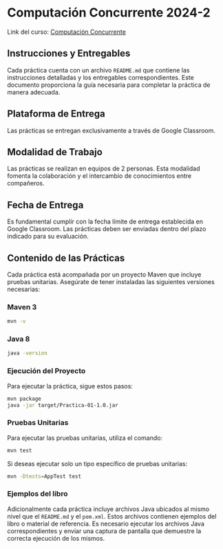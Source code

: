 # Computación Concurrente 2024-2

Link del curso: [Computación Concurrente](http://lya.fciencias.unam.mx/jloa/curso.compconcur.html)

## Instrucciones y Entregables

Cada práctica cuenta con un archivo `README.md` que contiene las instrucciones detalladas y los entregables correspondientes. Este documento proporciona la guía necesaria para completar la práctica de manera adecuada.

## Plataforma de Entrega

Las prácticas se entregan exclusivamente a través de Google Classroom.

## Modalidad de Trabajo

Las prácticas se realizan en equipos de 2 personas. Esta modalidad fomenta la colaboración y el intercambio de conocimientos entre compañeros.

## Fecha de Entrega

Es fundamental cumplir con la fecha límite de entrega establecida en Google Classroom. Las prácticas deben ser enviadas dentro del plazo indicado para su evaluación.

## Contenido de las Prácticas

Cada práctica está acompañada por un proyecto Maven que incluye pruebas unitarias. Asegúrate de tener instaladas las siguientes versiones necesarias:

### Maven 3
```bash
mvn -v

```

### Java 8
```bash
java -version

```

### Ejecución del Proyecto
Para ejecutar la práctica, sigue estos pasos:

```bash
mvn package
java -jar target/Practica-01-1.0.jar
```

### Pruebas Unitarias

Para ejecutar las pruebas unitarias, utiliza el comando:
```bash
mvn test
```

Si deseas ejecutar solo un tipo específico de pruebas unitarias:
```bash
mvn -Dtests=AppTest test
```

### Ejemplos del libro

Adicionalmente cada práctica incluye archivos Java ubicados al mismo nivel que el `README.md` y el `pom.xml`. Estos archivos contienen ejemplos del libro o material de referencia. Es necesario ejecutar los archivos Java correspondientes y enviar una captura de pantalla que demuestre la correcta ejecución de los mismos.
